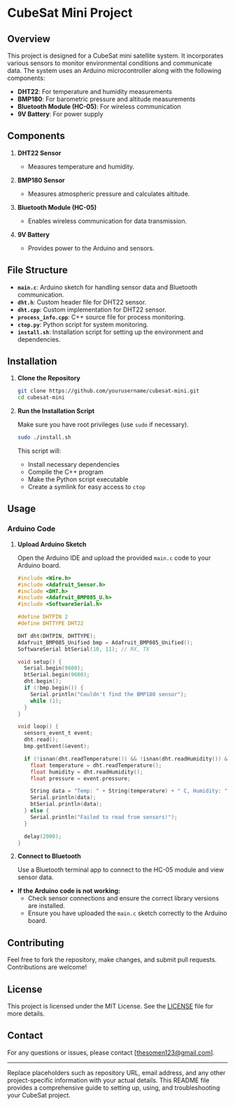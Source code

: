 # CubeSat Mini Project

## Overview

This project is designed for a CubeSat mini satellite system. It incorporates various sensors to monitor environmental conditions and communicate data. The system uses an Arduino microcontroller along with the following components:

- **DHT22**: For temperature and humidity measurements
- **BMP180**: For barometric pressure and altitude measurements
- **Bluetooth Module (HC-05)**: For wireless communication
- **9V Battery**: For power supply

## Components

1. **DHT22 Sensor**
   - Measures temperature and humidity.
   
2. **BMP180 Sensor**
   - Measures atmospheric pressure and calculates altitude.
   
3. **Bluetooth Module (HC-05)**
   - Enables wireless communication for data transmission.
   
4. **9V Battery**
   - Provides power to the Arduino and sensors.

## File Structure

- **`main.c`**: Arduino sketch for handling sensor data and Bluetooth communication.
- **`dht.h`**: Custom header file for DHT22 sensor.
- **`dht.cpp`**: Custom implementation for DHT22 sensor.
- **`process_info.cpp`**: C++ source file for process monitoring.
- **`ctop.py`**: Python script for system monitoring.
- **`install.sh`**: Installation script for setting up the environment and dependencies.

## Installation

1. **Clone the Repository**

   ```bash
   git clone https://github.com/yourusername/cubesat-mini.git
   cd cubesat-mini
   ```

2. **Run the Installation Script**

   Make sure you have root privileges (use `sudo` if necessary).

   ```bash
   sudo ./install.sh
   ```

   This script will:
   - Install necessary dependencies
   - Compile the C++ program
   - Make the Python script executable
   - Create a symlink for easy access to `ctop`

## Usage

### Arduino Code

1. **Upload Arduino Sketch**

   Open the Arduino IDE and upload the provided `main.c` code to your Arduino board.

   ```c
   #include <Wire.h>
   #include <Adafruit_Sensor.h>
   #include <DHT.h>
   #include <Adafruit_BMP085_U.h>
   #include <SoftwareSerial.h>

   #define DHTPIN 2
   #define DHTTYPE DHT22

   DHT dht(DHTPIN, DHTTYPE);
   Adafruit_BMP085_Unified bmp = Adafruit_BMP085_Unified();
   SoftwareSerial btSerial(10, 11); // RX, TX

   void setup() {
     Serial.begin(9600);
     btSerial.begin(9600);
     dht.begin();
     if (!bmp.begin()) {
       Serial.println("Couldn't find the BMP180 sensor");
       while (1);
     }
   }

   void loop() {
     sensors_event_t event;
     dht.read();
     bmp.getEvent(&event);

     if (!isnan(dht.readTemperature()) && !isnan(dht.readHumidity()) && !isnan(event.pressure)) {
       float temperature = dht.readTemperature();
       float humidity = dht.readHumidity();
       float pressure = event.pressure;

       String data = "Temp: " + String(temperature) + " C, Humidity: " + String(humidity) + " %, Pressure: " + String(pressure) + " hPa";
       Serial.println(data);
       btSerial.println(data);
     } else {
       Serial.println("Failed to read from sensors!");
     }

     delay(2000);
   }
   ```

2. **Connect to Bluetooth**

   Use a Bluetooth terminal app to connect to the HC-05 module and view sensor data.

- **If the Arduino code is not working:**
  - Check sensor connections and ensure the correct library versions are installed.
  - Ensure you have uploaded the `main.c` sketch correctly to the Arduino board.

## Contributing

Feel free to fork the repository, make changes, and submit pull requests. Contributions are welcome!

## License

This project is licensed under the MIT License. See the [LICENSE](LICENSE) file for more details.

## Contact

For any questions or issues, please contact [thesomen123@gmail.com].

---

Replace placeholders such as repository URL, email address, and any other project-specific information with your actual details. This README file provides a comprehensive guide to setting up, using, and troubleshooting your CubeSat project.
